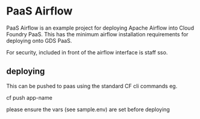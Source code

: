 # PaaS Airflow

PaaS Airflow is an example project for deploying Apache Airflow into Cloud Foundry PaaS.  This has the minimum airflow installation requirements for deploying onto GDS PaaS.  

For security, included in front of the airflow interface is staff sso.

deploying
---------

This can be pushed to paas using the standard CF cli commands eg.

cf push app-name

please ensure the vars (see sample.env) are set before deploying
